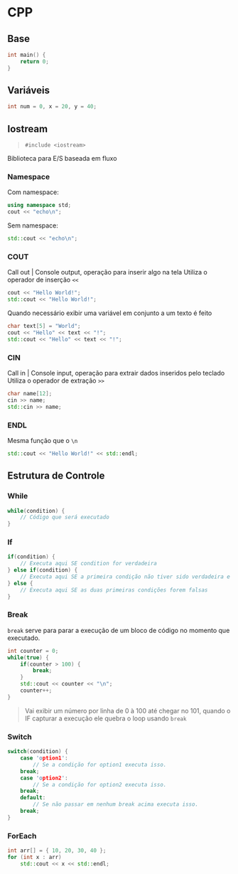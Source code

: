 # CPP
## Base
```cpp
int main() {
    return 0;
}
```
## Variáveis
```cpp
int num = 0, x = 20, y = 40;
```
## Iostream
> `#include <iostream>`

Biblioteca para E/S baseada em fluxo
### Namespace
Com namespace:
```cpp
using namespace std;
cout << "echo\n";
```
Sem namespace:
```cpp
std::cout << "echo\n";
```
### COUT
Call out | Console output, operação para inserir algo na tela
Utiliza o operador de inserção `<<`
```cpp
cout << "Hello World!";
std::cout << "Hello World!";
```
Quando necessário exibir uma variável em conjunto a um texto é feito
```cpp
char text[5] = "World";
cout << "Hello" << text << "!";
std::cout << "Hello" << text << "!";
```
### CIN
Call in | Console input, operação para extrair dados inseridos pelo teclado
Utiliza o operador de extração `>>`
```cpp
char name[12];
cin >> name;
std::cin >> name;
```
### ENDL
Mesma função que o `\n`
```cpp
std::cout << "Hello World!" << std::endl;
```
## Estrutura de Controle

### While
```cpp
while(condition) {
    // Código que será executado
}
```
### If
```cpp
if(condition) {
    // Executa aqui SE condition for verdadeira 
} else if(condition) {
    // Executa aqui SE a primeira condição não tiver sido verdadeira e essa retornar verdadeira
} else {
    // Executa aqui SE as duas primeiras condições forem falsas
}
```

### Break

`break` serve para parar a execução de um bloco de código no momento que executado.
```cpp
int counter = 0;
while(true) {
    if(counter > 100) {
        break;
    }
    std::cout << counter << "\n";
    counter++;
}
```
> Vai exibir um número por linha de 0 à 100 até chegar no 101, quando o IF capturar a execução ele quebra o loop usando `break`

### Switch
```cpp
switch(condition) {
    case 'option1':
        // Se a condição for option1 executa isso.
    break;
    case 'option2':
        // Se a condição for option2 executa isso.
    break;
    default:
        // Se não passar em nenhum break acima executa isso.
    break;
}
```
### ForEach
```cpp
int arr[] = { 10, 20, 30, 40 };
for (int x : arr)
    std::cout << x << std::endl;
```